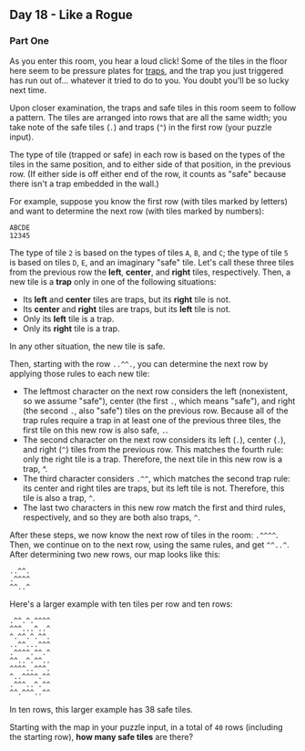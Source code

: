 ## Day 18 - Like a Rogue
### Part One

As you enter this room, you hear a loud click! Some of the tiles in the floor here seem to be
pressure plates for [traps][1], and the trap you just triggered has run out of... whatever it
tried to do to you. You doubt you'll be so lucky next time.

Upon closer examination, the traps and safe tiles in this room seem to follow a pattern. The tiles
are arranged into rows that are all the same width; you take note of the safe tiles (`.`) and
traps (`^`) in the first row (your puzzle input).

The type of tile (trapped or safe) in each row is based on the types of the tiles in the same
position, and to either side of that position, in the previous row. (If either side is off either
end of the row, it counts as "safe" because there isn't a trap embedded in the wall.)

For example, suppose you know the first row (with tiles marked by letters) and want to determine
the next row (with tiles marked by numbers):

```
ABCDE
12345
```

The type of tile `2` is based on the types of tiles `A`, `B`, and `C`; the type of tile `5` is
based on tiles `D`, `E`, and an imaginary "safe" tile. Let's call these three tiles from the
previous row the **left**, **center**, and **right** tiles, respectively. Then, a new tile is a
**trap** only in one of the following situations:

 * Its **left** and **center** tiles are traps, but its **right** tile is not.
 * Its **center** and **right** tiles are traps, but its **left** tile is not.
 * Only its **left** tile is a trap.
 * Only its **right** tile is a trap.

In any other situation, the new tile is safe.

Then, starting with the row `..^^.`, you can determine the next row by applying those rules to
each new tile:

 * The leftmost character on the next row considers the left (nonexistent, so we assume "safe"),
    center (the first `.`, which means "safe"), and right (the second `.`, also "safe") tiles on
    the previous row. Because all of the trap rules require a trap in at least one of the previous
    three tiles, the first tile on this new row is also safe, `.`.
 * The second character on the next row considers its left (`.`), center (`.`), and right (`^`)
    tiles from the previous row. This matches the fourth rule: only the right tile is a trap.
    Therefore, the next tile in this new row is a trap, ^.
 * The third character considers `.^^`, which matches the second trap rule: its center and right
    tiles are traps, but its left tile is not. Therefore, this tile is also a trap, `^`.
 * The last two characters in this new row match the first and third rules, respectively, and so
    they are both also traps, `^`.

After these steps, we now know the next row of tiles in the room: `.^^^^`. Then, we continue on
to the next row, using the same rules, and get `^^..^`. After determining two new rows, our map
looks like this:

```
..^^.
.^^^^
^^..^
```

Here's a larger example with ten tiles per row and ten rows:

```
.^^.^.^^^^
^^^...^..^
^.^^.^.^^.
..^^...^^^
.^^^^.^^.^
^^..^.^^..
^^^^..^^^.
^..^^^^.^^
.^^^..^.^^
^^.^^^..^^
```

In ten rows, this larger example has 38 safe tiles.

Starting with the map in your puzzle input, in a total of `40` rows (including the starting row),
**how many safe tiles** are there?


[1]: https://nethackwiki.com/wiki/Trap
